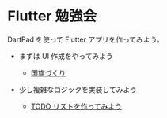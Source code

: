 # Flutter 勉強会

DartPad を使って Flutter アプリを作ってみよう。

- まずは UI 作成をやってみよう

  - [国旗づくり](national_flag.md)

- 少し複雑なロジックを実装してみよう

  - [TODO リストを作ってみよう](./todo.md)
